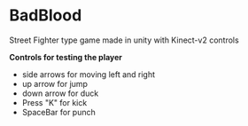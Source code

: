 # BadBlood
Street Fighter type game made in unity with Kinect-v2 controls

<b>Controls for testing the player</b>
<ul>
<li>side arrows for moving left and right</li>
<li>up arrow for jump</li>
<li>down arrow for duck</li>
<li>Press "K" for kick</li>
<li>SpaceBar for punch
</ul>


